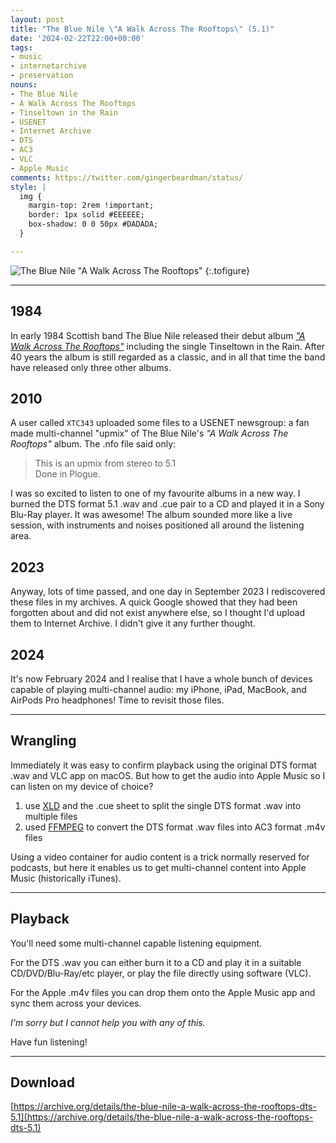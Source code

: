 ```yaml
---
layout: post
title: "The Blue Nile \"A Walk Across The Rooftops\" (5.1)"
date: '2024-02-22T22:00+00:00'
tags:
- music
- internetarchive
- preservation
nouns:
- The Blue Nile
- A Walk Across The Rooftops
- Tinseltown in the Rain
- USENET
- Internet Archive
- DTS
- AC3
- VLC
- Apple Music
comments: https://twitter.com/gingerbeardman/status/
style: |
  img {
    margin-top: 2rem !important;
    border: 1px solid #EEEEEE;
    box-shadow: 0 0 50px #DADADA;
  }

---
```


![The Blue Nile "A Walk Across The Rooftops"](https://cdn.gingerbeardman.com/images/posts/the-blue-nile-a-walk-across-the-rooftops.jpg "<br>There are no downloads on this page, only links")
{:.tofigure}

----

## 1984

In early 1984 Scottish band The Blue Nile released their debut album [*"A Walk Across The Rooftops"*](https://en.wikipedia.org/wiki/A_Walk_Across_the_Rooftops) including the single Tinseltown in the Rain. After 40 years the album is still regarded as a classic, and in all that time the band have released only three other albums.

## 2010

A user called `XTC343` uploaded some files to a USENET newsgroup: a fan made multi-channel "upmix" of The Blue Nile's *"A Walk Across The Rooftops"* album. The .nfo file said only:

> This is an upmix from stereo to 5.1  
> Done in Plogue.

I was so excited to listen to one of my favourite albums in a new way. I burned the DTS format 5.1 .wav and .cue pair to a CD and played it in a Sony Blu-Ray player. It was awesome! The album sounded more like a live session, with instruments and noises positioned all around the listening area.

## 2023

Anyway, lots of time passed, and one day in September 2023 I rediscovered these files in my archives. A quick Google showed that they had been forgotten about and did not exist anywhere else, so I thought I'd upload them to Internet Archive. I didn't give it any further thought.

## 2024

It's now February 2024 and I realise that I have a whole bunch of devices capable of playing multi-channel audio: my iPhone, iPad, MacBook, and AirPods Pro headphones! Time to revisit those files.

----

## Wrangling

Immediately it was easy to confirm playback using the original DTS format .wav and VLC app on macOS. But how to get the audio into Apple Music so I can listen on my device of choice?

1. use [XLD](https://sourceforge.net/projects/xld/) and the .cue sheet to split the single DTS format .wav into multiple files
2. used [FFMPEG](https://ffmpeg.org) to convert the DTS format .wav files into AC3 format .m4v files

Using a video container for audio content is a trick normally reserved for podcasts, but here it enables us to get multi-channel content into Apple Music (historically iTunes).

----

## Playback

You'll need some multi-channel capable listening equipment.

For the DTS .wav you can either burn it to a CD and play it in a suitable CD/DVD/Blu-Ray/etc player, or play the file directly using software (VLC).

For the Apple .m4v files you can drop them onto the Apple Music app and sync them across your devices.

*I'm sorry but I cannot help you with any of this.*

Have fun listening!

----

## Download

[https://archive.org/details/the-blue-nile-a-walk-across-the-rooftops-dts-5.1](https://archive.org/details/the-blue-nile-a-walk-across-the-rooftops-dts-5.1)
